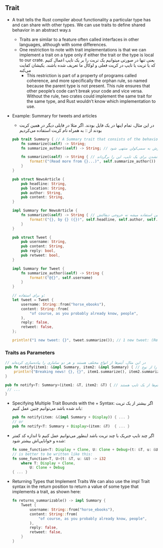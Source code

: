 ## Trait

* A trait tells the Rust compiler about functionality a particular type has and can share with other types. We can use traits to define shared behavior in an abstract way.s
    * Traits are similar to a feature often called interfaces in other languages, although with some differences.
    * One restriction to note with trait implementations is that we can implement a trait on a type only if either the trait or the type is local to our crate. یعنی تنها در صورتی میتوانیم یک تریت را بر یک تایپ اعمال کنیم که یا تریت یا تایپ در کریت فعلی و لوکال ما تعریف شده باشند. یکیشان کفایت می‌کنه
        * This restriction is part of a property of programs called coherence, and more specifically the orphan rule, so named because the parent type is not present. This rule ensures that other people’s code can’t break your code and vice versa. Without the rule, two crates could implement the same trait for the same type, and Rust wouldn’t know which implementation to use.


* Example: Summary for tweets and articles
    * در این مثال، تمام اینها در یک فایل بودند. اگر مثلا در فایلی دیگر در همین کریت بودند از :: به همراه نام کریت استفاده می‌کردیم
    ```rust
    pub trait Summary { // A Summary trait that consists of the behavior provided by a summarize method
        fn summarize(&self) -> String; 
        fn summarize_author(&self) -> String; // این فقط سیگنیچر متد این تریت است و تعریفش باید در تایپی باشد که از این تریت استفاده می‌کند. باید آخرش به سمی‌کولن منتهی شود

        fn summarize(&self) -> String { // متد می‌تواند خروجی دیفالت داشته باشد تا در صورت تعریف نشدن برای یک تایپ، این را برگرداند
            format!("(Read more from {}...)", self.summarize_author())
        }
    }

    pub struct NewsArticle {
        pub headline: String,
        pub location: String,
        pub author: String,
        pub content: String,
    }

    impl Summary for NewsArticle {
        fn summarize(&self) -> String { // اینجا متد سامارایز اوررایت شده و این استفاده میشه نه خروجی دیفالتش
            format!("{}, by {} ({})", self.headline, self.author, self.location)
        }
    }

    pub struct Tweet {
        pub username: String,
        pub content: String,
        pub reply: bool,
        pub retweet: bool,
    }

    impl Summary for Tweet {
        fn summarize_author(&self) -> String {
            format!("@{}", self.username)
        }
    }

    // و برای استفاده:
    let tweet = Tweet {
        username: String::from("horse_ebooks"),
        content: String::from(
            "of course, as you probably already know, people",
        ),
        reply: false,
        retweet: false,
    };

    println!("1 new tweet: {}", tweet.summarize()); // 1 new tweet: (Read more from @horse_ebooks...)
    ```

### Traits as Parameters

```rust
// در این مثال، آیتم‌ها از انواع مختلف هستند و هر دو ساماری را پیاده‌سازی کرده‌اند
pub fn notify(item1: &impl Summary, item2: &impl Summary) { // دقت کنید که تایپ را از نوع impl گذاشتیم
    println!("Breaking news! {}, {}", item1.summarize(), item2.summarize());
}

pub fn notify<T: Summary>(item1: &T, item2: &T) { // اینطور هم میشه استفاده کرد. در اینجا هر دو آیتم‌ها از یک تایپ هستند
 // ...
}
```

* Specifying Multiple Trait Bounds with the + Syntax: اگر بیشتر از یک تریت باند شده باشد می‌توانیم چنین عمل کنیم:
    ```rust
    pub fn notify(item: &(impl Summary + Display)) { ... }
    // or
    pub fn notify<T: Summary + Display>(item: &T)  { ... }
    ```

* اگر چند تایپ جنریک با چند تریت باشد اینطور می‌توانیم عمل کنیم تا اندازه کد کمتر شده و خوانایی‌اش بیشتر شود:
    ```rust
    fn some_function<T: Display + Clone, U: Clone + Debug>(t: &T, u: &U) -> i32 { ... }
    // is better to be written like this: 
    fn some_function<T, U>(t: &T, u: &U) -> i32
        where T: Display + Clone,
            U: Clone + Debug
    { ... }
    ```

* Returning Types that Implement Traits
We can also use the impl Trait syntax in the return position to return a value of some type that implements a trait, as shown here:
    ```rust
    fn returns_summarizable() -> impl Summary {
        Tweet {
            username: String::from("horse_ebooks"),
            content: String::from(
                "of course, as you probably already know, people",
            ),
            reply: false,
            retweet: false,
        }
    }
    ```




